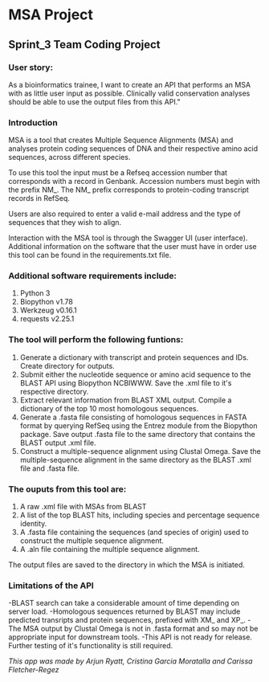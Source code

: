 # MSA Project
## Sprint_3 Team Coding Project

### User story:
As a bioinformatics trainee, I want to create an API that performs an MSA with as little user input as possible. Clinically valid conservation analyses should be able to use the output files from this API." 
                
### **Introduction**
MSA is a tool that creates Multiple Sequence Alignments (MSA) and analyses protein coding sequences of DNA and their respective amino acid sequences, across different species.

To use this tool the input must be a Refseq accession number that corresponds with a record in Genbank. Accession numbers must begin with the prefix NM_. The NM_ prefix corresponds to protein-coding transcript records in RefSeq.

Users are also required to enter a valid e-mail address and the type of sequences that they wish to align.

Interaction with the MSA tool is through the Swagger UI (user interface). Additional information on the software that the user must have in order use this tool can be found in the requirements.txt file.

### Additional software requirements include:
1. Python 3
2. Biopython v1.78
3. Werkzeug v0.16.1
4. requests v2.25.1

### The tool will perform the following funtions:
1. Generate a dictionary with transcript and protein sequences and IDs. Create directory for outputs.
2. Submit either the nucleotide sequence or amino acid sequence to the BLAST API using Biopython NCBIWWW. Save the .xml file to it's respective directory.
3. Extract relevant information from BLAST XML output. Compile a dictionary of the top 10 most homologous sequences.
4. Generate a .fasta file consisting of homologous sequences in FASTA format by querying RefSeq using the Entrez module from the Biopython package. Save output .fasta file to the same directory that contains the BLAST output .xml file.
5. Construct a multiple-sequence alignment using Clustal Omega. Save the multiple-sequence alignment in the same directory as the BLAST .xml file and .fasta file.

### The ouputs from this tool are:
1. A raw .xml file with MSAs from BLAST
1. A list of the top BLAST hits, including species and percentage sequence identity.
2. A .fasta file containing the sequences (and species of origin) used to construct the multiple sequence alignment.
3. A .aln file containing the multiple sequence alignment.

The output files are saved to the directory in which the MSA is initiated.

### **Limitations of the API**
-BLAST search can take a considerable amount of time depending on server load.
-Homologous sequences returned by BLAST may include predicted transripts and protein sequences, prefixed with XM_ and XP_. 
-The MSA output by Clustal Omega is not in .fasta format and so may not be appropriate input for downstream tools.
-This API is not ready for release. Further testing of it's functionality is still required. 

*This app was made by Arjun Ryatt, Cristina Garcia Moratalla and Carissa Fletcher-Regez*
